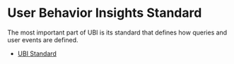# User Behavior Insights Standard

The most important part of UBI is its standard that defines how queries and user events are defined.

* [UBI Standard](https://www.github.com/o19s/ubi)
